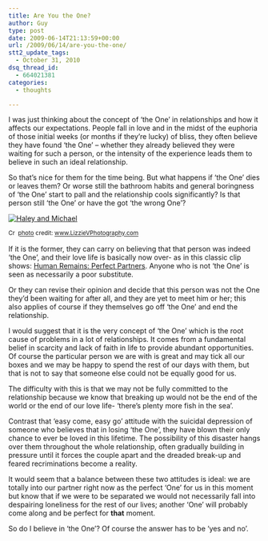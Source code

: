```yaml
---
title: Are You the One?
author: Guy
type: post
date: 2009-06-14T21:13:59+00:00
url: /2009/06/14/are-you-the-one/
stt2_update_tags:
  - October 31, 2010
dsq_thread_id:
  - 664021381
categories:
  - thoughts

---
```

I was just thinking about the concept of &#8216;the One&#8217; in relationships and how it affects our expectations. People fall in love and in the midst of the euphoria of those initial weeks (or months if they&#8217;re lucky) of bliss, they often believe they have found &#8216;the One&#8217; &#8211; whether they already believed they were waiting for such a person, or the intensity of the experience leads them to believe in such an ideal relationship.

So that&#8217;s nice for them for the time being. But what happens if &#8216;the One&#8217; dies or leaves them? Or worse still the bathroom habits and general boringness of &#8216;the One&#8217; start to pall and the relationship cools significantly? Is that person still &#8216;the One&#8217; or have the got &#8216;the wrong One&#8217;?
  
<a title="Haley and Michael" href="http://www.flickr.com/photos/8222174@N05/1794707997/" target="_blank"><img alt="Haley and Michael" src="http://farm3.static.flickr.com/2027/1794707997_29259a1d47_m.jpg" border="0" /></a>
  
<small><a title="Attribution-NonCommercial-NoDerivs License" href="http://creativecommons.org/licenses/by-nc-nd/2.0/" target="_blank"><img alt="Creative Commons License" src="http://guyjames.test/wp-content/plugins/photo-dropper/images/cc.png" width="16" height="16" align="absmiddle" border="0" /></a> <a href="http://www.photodropper.com/photos/" target="_blank">photo</a> credit: <a title="www.LizzieVPhotography.com" href="http://www.flickr.com/photos/8222174@N05/1794707997/" target="_blank">www.LizzieVPhotography.com</a></small>
  
<!--more-->

If it is the former, they can carry on believing that that person was indeed &#8216;the One&#8217;, and their love life is basically now over- as in this classic clip shows: [Human Remains: Perfect Partners][1]. Anyone who is not &#8216;the One&#8217; is seen as necessarily a poor substitute.

Or they can revise their opinion and decide that this person was not the One they&#8217;d been waiting for after all, and they are yet to meet him or her; this also applies of course if they themselves go off &#8216;the One&#8217; and end the relationship.

 <span class="pullquote">I would suggest that it is the very concept of &#8216;the One&#8217; which is the root cause of problems in a lot of relationships.</span> It comes from a fundamental belief in scarcity and lack of faith in life to provide abundant opportunities. Of course the particular person we are with is great and may tick all our boxes and we may be happy to spend the rest of our days with them, but that is not to say that someone else could not be equally good for us.

The difficulty with this is that we may not be fully committed to the relationship because we know that breaking up would not be the end of the world or the end of our love life- &#8216;there&#8217;s plenty more fish in the sea&#8217;.

Contrast that &#8216;easy come, easy go&#8217; attitude with the suicidal depression of someone who believes that in losing &#8216;the One&#8217;, they have blown their only chance to ever be loved in this lifetime. The possibility of this disaster hangs over them throughout the whole relationship, often gradually building in pressure until it forces the couple apart and the dreaded break-up and feared recriminations become a reality.

It would seem that a balance between these two attitudes is ideal: we are totally into our partner right now as the perfect &#8216;One&#8217; for us in this moment but know that if we were to be separated we would not necessarily fall into despairing loneliness for the rest of our lives; another &#8216;One&#8217; will probably come along and be perfect for **that** moment.

So do I believe in &#8216;the One&#8217;? Of course the answer has to be &#8216;yes and no&#8217;.

 [1]: http://www.youtube.com/watch?v=7WBp4J_vN_k